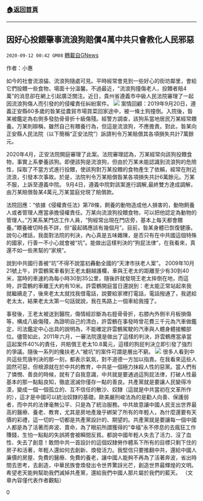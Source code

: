 ###  [:house:返回首頁](https://github.com/ourhimalayas/txt)
---

## 因好心投餵肇事流浪狗賠償4萬中共只會教化人民邪惡
`2020-09-12 00:42 GM08` [轉載自GNews](https://gnews.org/zh-hant/349692/)

作者：小惠

如今的社會流浪貓、​​流浪狗隨處可見。平時經常會見到一些好心的街坊鄰里，會給它們投餵一些食物，場面十分溫馨。不過最近，“流浪狗撞傷老人，投餵者賠4萬”的消息卻在網上引起廣泛關注。近日，貴州省遵義市中級人民法院審理了一起因流浪狗傷人而引發的的侵權責任糾紛案件。
![](https://s3.amazonaws.com/gnews-media-offload/wp-content/uploads/2020/09/12003101/8c33-iyywcsz2892221.png)
案情回顧：2019年9月20日，遵義正安縣60多歲的昝某從農貿市場買菜回家途中，被一條土狗撞倒。入院後，昝某被鑑定為右側多發肋骨骨折十級傷殘。經警方調查，該狗系當地居民万某經常餵養。万某則辯稱，雖然自己有餵養行為，但這是流浪狗，不應擔責。對此，昝某向正安縣人民法院（以下簡稱“正安法院”）訴請判令万某賠償其各項損失共計7萬餘元。

2020年4月，正安法院開庭審理了此案。法院審理認為，万某經常向該狗投餵食物，事實上系豢養該狗。即便該狗是流浪狗，但由於万某未能認識到流浪狗的危險性，採取了不當​​方式進行投餵，使該狗對万某投餵的食物產生了依賴，經常在附近流浪，引發本次事故。於是，法院判令万某賠償昝某各項損失共計6萬餘元。万某不服，上訴至遵義中院。 9月4日，遵義中院對該案進行調解,最終雙方達成調解，由万某賠償昝某4萬元,万某當庭兌現了賠償款。

法院回應：“依據《侵權責任法》第78條，飼養的動物造成他人損害的，動物飼養人或者管理人應當承擔侵權責任。万某向流浪狗投餵食物，可以把他認定為動物的管理人。”万某系某門店工作人員，“狗經常出現在門店旁，基本上每天都會餵養。”餵養確切時長不詳，但“最起碼應該有幾個月”。目前，昝某身體已恢復健康。說句心裡話，我面對法院的判決，內心真是五味雜陳，是否只有在中共國這個特殊的國家，行善一不小心就會被“坑”。能做出這樣判決的“狗屁法律”，在我看來，真還不如一些黑幫的“家規”。

說到中共國行善被“坑”不得不說當初轟動全國的“天津市扶老人案”。 2009年10月21號上午，許雲鶴駕車看到王老太翻越護欄，車與王老太的距離至少有30到40米，當時的車速約為每小時30到35公里，隨後許就發現王老太摔倒在地，而這時，許雲鶴的車離王大約有10米。許雲鶴開庭當日還說到：老太能正常站起來我就繼續走了，後來老太太就找我借電話，說要給家裡打電話，電話撥通了，我遞給老太太，結果老太太第一句話就說，我在馬路上一個車給我撞了。

事發後，王老太被送到醫院，傷情經診斷為右脛骨骨折，右膝內外側半月板損傷等，構成八級傷殘，為證明自己的清白，許雲鶴在事發時曾花費三千元為汽車做鑑定，司法鑑定中心出具的說明為，不能確定許雲鶴駕駛的汽車與人體身體接觸部位。儘管如此，2011年六月，一審法院還是做出了這樣的判決，許雲鶴應當承當這起案件40%的責任，共賠償王老太10.8萬元，這樣的狗屁判決立即引發了強烈的爭議。隨後一系列的攙扶老人“被坑”的案件可謂是層出不窮。
![](https://s3.amazonaws.com/gnews-media-offload/wp-content/uploads/2020/09/12003205/maxresdefault-32.jpg)
很多人看到中共這些荒唐判決的那一刻，都表示氣氛，對不道德一方加以指責。在我看來這些人固然可惡，但根源就在於中共的教育，中共是一個極力抹殺人性的惡黨。當人們有了憐憫、善良的時候，就有了自我意識，中共就是要通過這狗屁法律，打破人性最基本的那一點點良知，徹底泯滅你僅存一點的善良。共產黨就是要讓人民變得冷漠，變成一個一個孤立的、互不信任的散沙、奴隸（這就是中共當初在文革所作的），這才是中國可以統治奴隸的基礎。歐美嚴刑峻法為的是勸人向善、保護弱者，而中共的法律毫無公平、只是為了統治服務。中共故意讓中國人民支出世界最高的醫療、養老、教育，尤其是房地產幾乎綁架了所有的年輕人，為什麼還要有天價的彩禮，這一切的一切都是共產黨設計的、期望的。共產黨就是要讓每一個中國人都是為了活著而奔波、賣命，為了眼前所謂獲得的“幸福”永不停息的去瘋狂工作賺錢，生怕一點點的失誤將會被瞬間反貧。都說中國年輕人失去了活力、沒了血性、失去了創意！敢問中共一首設計的這個奴隸勞作體系下所有的目標只剩下住的房子和活著，年輕人還如何去創新、煥發活力。我堅信只要推翻中共，還給中國人廉價的房屋、免費的醫療、免費的養老，讓中國人能夠不再為了活著奔波，省出時間去思考，去創造，中華民族會煥發出令世界驚訝光芒，創造世界最輝煌的文明。希望老天能夠幫助我們滅掉共產黨，還給我們中國人那片屬於我們的藍天。
（文章內容僅代表作者觀點）

0
